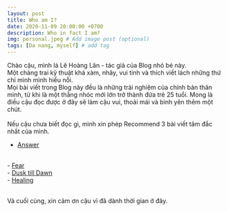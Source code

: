 ```yaml
---
layout: post
title: Who am I?
date: 2020-11-09 20:00:00 +0700
description: Who in fact I am?
img: personal.jpeg # Add image post (optional)
tags: [Da nang, myself] # add tag
---
```


Chào cậu, mình là Lê Hoàng Lân - tác giả của Blog nhỏ bé này.
<br>
Một chàng trai kỹ thuật khá xàm, nhây, vui tính và thích viết lách những thứ chỉ mình mình hiểu nỗi.
<br>
Mọi bài viết trong Blog này đều là những trải nghiệm của chính bản thân mình, từ khi là một thằng nhóc mới lớn trở thành đứa trẻ 25 tuổi. Mong là điều cậu đọc được ở đây sẽ làm cậu vui, thoải mái và bình yên thêm một chút.
<br>
<br>
Nếu cậu chưa biết đọc gì, mình xin phép Recommend 3 bài viết tâm đắc nhất của mình.
<br>
- <a href="https://bit.ly/3SLPmwd" target="_blank">Answer</a>
<br>
- <a href="https://bit.ly/3RtyzMU" target="_blank">Fear</a>
<br>
- <a href="https://bit.ly/3BYZ1Z3" target="_blank">Dusk till Dawn</a>
<br>
- <a href="https://bit.ly/3fBaEOh" target="_blank">Healing</a>
<br>
<br>
<p class="left">
Và cuối cùng, xin cảm ơn cậu vì đã dành thời gian ở đây.
</p>
